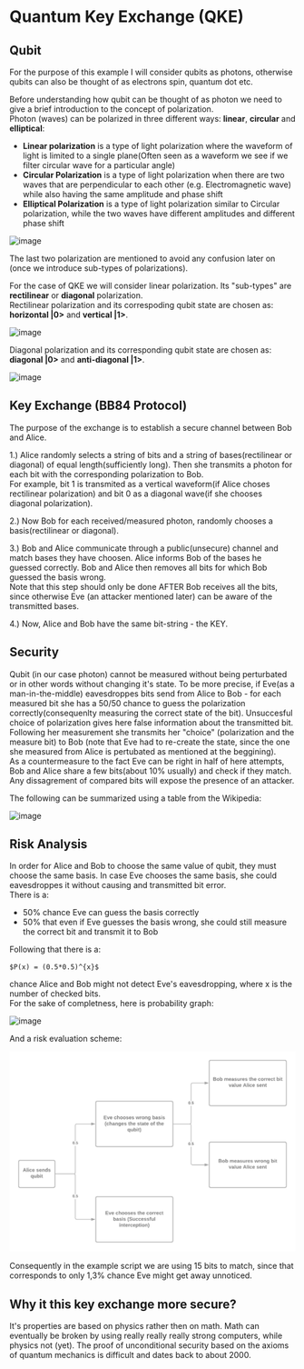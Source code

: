 # Quantum Key Exchange (QKE)

## Qubit

For the purpose of this example I will consider qubits as photons, otherwise qubits can also be thought of as electrons spin, quantum dot etc.

Before understanding how qubit can be thought of as photon we need to give a brief introduction to the concept of polarization. <br>
Photon (waves) can be polarized in three different ways: **linear**, **circular** and **elliptical**:
- **Linear polarization** is a type of light polarization where the waveform of light is limited to a single plane(Often seen as a waveform we see if we filter circular wave for a particular angle)
- **Circular Polarization** is a type of light polarization when there are two waves that are perpendicular to each other (e.g. Electromagnetic wave) while also having the same amplitude and phase shift
- **Elliptical Polarization** is a type of light polarization similar to Circular polarization, while the two waves have different amplitudes and different phase shift

![image](https://user-images.githubusercontent.com/48418580/150874277-2da17f5b-dff9-4f57-ac92-e2166a087543.png)

The last two polarization are mentioned to avoid any confusion later on (once we introduce sub-types of polarizations).

For the case of QKE we will consider linear polarization. Its "sub-types" are **rectilinear** or **diagonal** polarization. <br>
Rectilinear polarization and its correspoding qubit state are chosen as: **horizontal |0>** and **vertical |1>**.

![image](https://user-images.githubusercontent.com/48418580/150874172-e3a774e2-4603-414d-b174-8b8e2b8d0b20.png)

Diagonal polarization and its corresponding qubit state are chosen as: **diagonal |0>** and **anti-diagonal |1>**.

![image](https://user-images.githubusercontent.com/48418580/150874216-82690962-08b4-4752-afd7-db145b2aa27a.png)

## Key Exchange (BB84 Protocol)

The purpose of the exchange is to establish a secure channel between Bob and Alice.

1.) Alice randomly selects a string of bits and a string of bases(rectilinear or diagonal) of equal length(sufficiently long). Then she transmits a photon for each bit with the corresponding polarization to Bob. <br>
For example, bit 1 is transmited as a vertical waveform(if Alice choses rectilinear polarization) and bit 0 as a diagonal wave(if she chooses diagonal polarization).

2.) Now Bob for each received/measured photon, randomly chooses a basis(rectilinear or diagonal). 

3.) Bob and Alice communicate through a public(unsecure) channel and match bases they have choosen. Alice informs Bob of the bases he guessed correctly. Bob and Alice then removes all bits for which Bob guessed the basis wrong. <br>
Note that this step should only be done AFTER Bob receives all the bits, since otherwise Eve (an attacker mentioned later) can be aware of the transmitted bases.

4.) Now, Alice and Bob have the same bit-string - the KEY.

## Security

Qubit (in our case photon) cannot be measured without being perturbated or in other words without changing it's state. To be more precise, if Eve(as a man-in-the-middle) eavesdroppes bits send from Alice to Bob - for each measured bit she has a 50/50 chance to guess the polarization correctly(consequenlty measuring the correct state of the bit). Unsuccesful choice of polarization gives here false information about the transmitted bit. <br>
Following her measurement she transmits her "choice" (polarization and the measure bit) to Bob (note that Eve had to re-create the state, since the one she measured from Alice is pertubated as mentioned at the beggining). <br>
As a countermeasure to the fact Eve can be right in half of here attempts, Bob and Alice share a few bits(about 10% usually) and check if they match. Any dissagrement of compared bits will expose the presence of an attacker. 

The following can be summarized using a table from the Wikipedia:

![image](https://user-images.githubusercontent.com/48418580/150877127-b837d597-c98e-44b9-9929-b3e54ba5c913.png)

## Risk Analysis

In order for Alice and Bob to choose the same value of qubit, they must choose the same basis. 
In case Eve chooses the same basis, she could eavesdroppes it without causing and transmitted bit error. <br>
There is a:
- 50% chance Eve can guess the basis correctly
- 50% that even if Eve guesses the basis wrong, she could still measure the correct bit and transmit it to Bob

Following that there is a:

	$P(x) = (0.5*0.5)^{x}$

chance Alice and Bob might not detect Eve's eavesdropping, where x is the number of checked bits. <br>
For the sake of completness, here is probability graph:

![image](https://user-images.githubusercontent.com/48418580/150883191-2421496a-2fc9-449e-81f5-84ae0fccee34.png)

And a risk evaluation scheme:

![img](img/risk_graph.png)

Consequently in the example script we are using 15 bits to match, since that corresponds to only 1,3% chance Eve might get away unnoticed. 

## Why it this key exchange more secure?

It's properties are based on physics rather then on math. Math can eventually be broken by using really really really strong computers, while physics not (yet).
The proof of unconditional security based on the axioms of quantum mechanics is difficult and dates back to about 2000.
